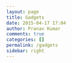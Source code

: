 ```yaml
---
layout: page
title: Gadgets
date: 2015-04-17 17:04
author: Pranav Kumar
comments: true
categories: []
permalink: /gadgets
sidebar: right
---
```


